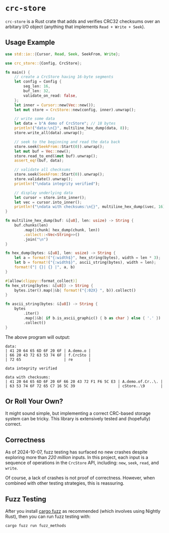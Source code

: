 # `crc-store`

`crc-store` is a Rust crate that adds and verifies CRC32 checksums over an arbitary I/O object (anything that implements `Read + Write + Seek`).

## Usage Example

```rust
use std::io::{Cursor, Read, Seek, SeekFrom, Write};

use crc_store::{Config, CrcStore};

fn main() {
    // create a CrcStore having 16-byte segments
    let config = Config {
        seg_len: 16,
        buf_len: 32,
        validate_on_read: false,
    };
    let inner = Cursor::new(Vec::new());
    let mut store = CrcStore::new(config, inner).unwrap();

    // write some data
    let data = b"A demo of CrcStore"; // 18 bytes
    println!("data:\n{}", multiline_hex_dump(data, 8));
    store.write_all(data).unwrap();

    // seek to the beginning and read the data back
    store.seek(SeekFrom::Start(0)).unwrap();
    let mut buf = Vec::new();
    store.read_to_end(&mut buf).unwrap();
    assert_eq!(buf, data);

    // validate all checksums
    store.seek(SeekFrom::Start(0)).unwrap();
    store.validate().unwrap();
    println!("\ndata integrity verified");

    // display underlying data
    let cursor = store.into_inner();
    let vec = cursor.into_inner();
    println!("\ndata with checksums:\n{}", multiline_hex_dump(&vec, 16));
}

fn multiline_hex_dump(buf: &[u8], len: usize) -> String {
    buf.chunks(len)
        .map(|chunk| hex_dump(chunk, len))
        .collect::<Vec<String>>()
        .join("\n")
}

fn hex_dump(bytes: &[u8], len: usize) -> String {
    let a = format!("{:width$}", hex_string(bytes), width = len * 3);
    let b = format!("{:width$}", ascii_string(bytes), width = len);
    format!("| {}| {} |", a, b)
}

#[allow(clippy::format_collect)]
fn hex_string(bytes: &[u8]) -> String {
    bytes.iter().map(|&b| format!("{:02X} ", b)).collect()
}

fn ascii_string(bytes: &[u8]) -> String {
    bytes
        .iter()
        .map(|&b| if b.is_ascii_graphic() { b as char } else { '.' })
        .collect()
}
```

The above program will output:

```
data:
| 41 20 64 65 6D 6F 20 6F | A.demo.o |
| 66 20 43 72 63 53 74 6F | f.CrcSto |
| 72 65                   | re       |

data integrity verified

data with checksums:
| 41 20 64 65 6D 6F 20 6F 66 20 43 72 F1 F6 5C E3 | A.demo.of.Cr..\. |
| 63 53 74 6F 72 65 C7 16 5C 39                   | cStore..\9       |
```

## Or Roll Your Own?

It might sound simple, but implementing a correct CRC-based storage system can be tricky. This library is extensively tested and (hopefully) correct.

## Correctness

As of 2024-10-07, fuzz testing has surfaced no new crashes despite exploring more than _220 million_ inputs. In this project, each input is a sequence of operations in the `CrcStore` API, including: `new`, `seek`, `read`, and `write`.

Of course, a lack of crashes is not proof of correctness. However, when combined with other testing strategies, this is reassuring.

## Fuzz Testing

After you install [cargo fuzz] as recommended (which involves using Nightly Rust), then you can run fuzz testing with:

```console
cargo fuzz run fuzz_methods
```

[cargo fuzz]: https://github.com/rust-fuzz/cargo-fuzz
